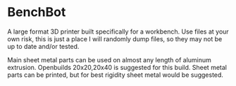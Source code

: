 # BenchBot
A large format 3D printer built specifically for a workbench. 
Use files at your own risk, this is just a place I will randomly dump files, so they may not be up to date and/or tested.

Main sheet metal parts can be used on almost any length of aluminum extrusion.
Openbuilds 20x20,20x40 is suggested for this build.
Sheet metal parts can be printed, but for best rigidity sheet metal would be suggested.
